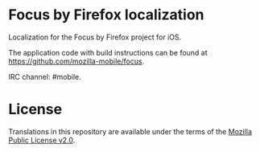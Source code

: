 # Focus by Firefox localization
Localization for the Focus by Firefox project for iOS.

The application code with build instructions can be found
at <https://github.com/mozilla-mobile/focus>.

IRC channel: #mobile.

# License

Translations in this repository are available under the terms of the [Mozilla Public License v2.0](http://www.mozilla.org/MPL/2.0/).
